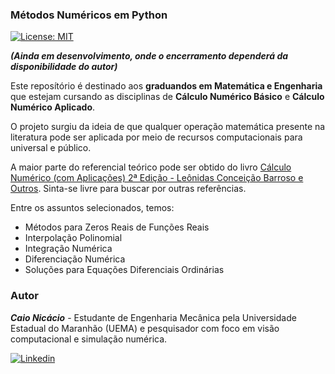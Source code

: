 ### Métodos Numéricos em Python
[![License: MIT](https://img.shields.io/badge/License-MIT-yellow.svg)](https://opensource.org/licenses/MIT)

___(Ainda em desenvolvimento, onde o encerramento dependerá da disponibilidade do autor)___

Este reposítório é destinado aos __graduandos em Matemática e Engenharia__ que estejam cursando as disciplinas de __Cálculo Numérico Básico__ e __Cálculo Numérico Aplicado__.

O projeto surgiu da ideia de que qualquer operação matemática presente na literatura pode ser aplicada por meio de recursos computacionais para universal e público.

A maior parte do referencial teórico pode ser obtido do livro [Cálculo Numérico (com Aplicações) 2ª Edição - Leônidas Conceição Barroso e Outros](https://www.amazon.com.br/C%C3%A1lculo-Num%C3%A9rico-L-C-Barroso/dp/8529400895). Sinta-se livre para buscar por outras referências.

Entre os assuntos selecionados, temos:
* Métodos para Zeros Reais de Funções Reais
* Interpolação Polinomial
* Integração Numérica
* Diferenciação Numérica
* Soluções para Equações Diferenciais Ordinárias

### Autor
___Caio Nicácio___ - Estudante de Engenharia Mecânica pela Universidade Estadual do Maranhão (UEMA) e pesquisador com foco em visão computacional e simulação numérica.

[![Linkedin](https://img.shields.io/badge/LinkedIn-0077B5?style=for-the-badge&logo=linkedin&logoColor=white)](https://www.linkedin.com/in/caio-m-nicacio)
